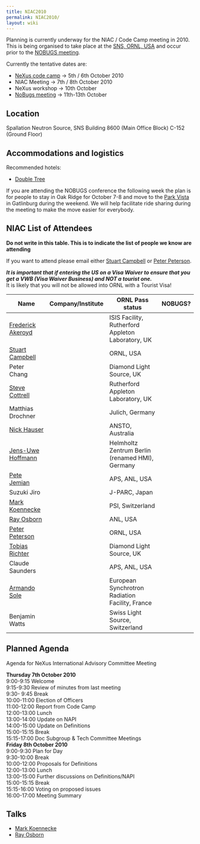 ```yaml
---
title: NIAC2010
permalink: NIAC2010/
layout: wiki
---
```


Planning is currently underway for the NIAC / Code Camp meeting in 2010.
This is being organised to take place at the [SNS, ORNL,
USA](http://neutrons.ornl.gov/) and occur prior to the [NOBUGS
meeting](http://www.nobugsconference.org/).

Currently the tentative dates are:

-   [NeXus code camp](NIAC2010_CodeCamp "wikilink") -&gt; 5th / 6th
    October 2010
-   NIAC Meeting -&gt; 7th / 8th October 2010
-   NeXus workshop -&gt; 10th October
-   [NoBugs meeting](http://www.nobugsconference.org/Conferences) -&gt;
    11th-13th October

Location
--------

Spallation Neutron Source, SNS Building 8600 (Main Office Block) C-152
(Ground Floor)

Accommodations and logistics
----------------------------

Recommended hotels:

-   [Double
    Tree](http://doubletree1.hilton.com/en_US/dt/hotel/ORKDTDT-Doubletree-Hotel-Oak-Ridge-Tennessee/index.do)

If you are attending the NOBUGS conference the following week the plan
is for people to stay in Oak Ridge for October 7-8 and move to the [Park
Vista](http://doubletree1.hilton.com/en_US/dt/hotel/GKTPVDT-The-Park-Vista-Gatlinburg-a-Doubletree-Hotel-Tennessee/index.do)
in Gatlinburg during the weekend. We will help facilitate ride sharing
during the meeting to make the move easier for everybody.

NIAC List of Attendees
----------------------

**Do not write in this table. This is to indicate the list of people we
know are attending**

If you want to attend please email either [Stuart
Campbell](User%3AStuart_Campbell "wikilink") or [Peter
Peterson](User%3APeter_Peterson "wikilink").

***It is important that if entering the US on a Visa Waiver to ensure
that you get a VWB (Visa Waiver Business) and NOT a tourist one.***  
It is likely that you will not be allowed into ORNL with a Tourist
Visa!  

| Name                                                      | Company/Institute                                   | ORNL Pass status | NOBUGS? |
|-----------------------------------------------------------|-----------------------------------------------------|------------------|---------|
| [Frederick Akeroyd](User%3AFreddie_Akeroyd "wikilink")    | | ISIS Facility, Rutherford Appleton Laboratory, UK | | approved       | YES     |
| [Stuart Campbell](User%3AStuart_Campbell "wikilink")      | | ORNL, USA                                         | | approved       | YES     |
| Peter Chang                                               | | Diamond Light Source, UK                          | | approved       | YES     |
| [Steve Cottrell](User%3ASteve_Cottrell "wikilink")        | | Rutherford Appleton Laboratory, UK                | | approved       | YES     |
| Matthias Drochner                                         | | Julich, Germany                                   | | approved       | YES     |
| [Nick Hauser](User%3ANick_Hauser "wikilink")              | | ANSTO, Australia                                  | | approved       | YES     |
| [ Jens-Uwe Hoffmann](User%3AJens-Uwe_Hoffmann "wikilink") | | Helmholtz Zentrum Berlin (renamed HMI), Germany   | | approved       | YES     |
| [Pete Jemian](User%3APete_Jemian "wikilink")              | | APS, ANL, USA                                     | | approved       | **NO**  |
| Suzuki Jiro                                               | | J-PARC, Japan                                     | | approved       | YES     |
| [Mark Koennecke](User%3AMark_Koennecke "wikilink")        | | PSI, Switzerland                                  | | approved       | YES     |
| [Ray Osborn](User%3ARay_Osborn "wikilink")                | | ANL, USA                                          | | approved       | **NO**  |
| [Peter Peterson](User%3APeter_Peterson "wikilink")        | | ORNL, USA                                         | | approved       | YES     |
| [Tobias Richter](User%3ATobias_Richter "wikilink")        | | Diamond Light Source, UK                          | | approved       | YES     |
| Claude Saunders                                           | | APS, ANL, USA                                     | | approved       | YES     |
| [Armando Sole](User%3AArmando_Sole "wikilink")            | | European Synchrotron Radiation Facility, France   | | approved       | YES     |
| Benjamin Watts                                            | | Swiss Light Source, Switzerland                   | | approved       | **NO**  |

Planned Agenda
--------------

Agenda for NeXus International Advisory Committee Meeting

**Thursday 7th October 2010**  
9:00-9:15 Welcome  
9:15-9:30 Review of minutes from last meeting  
9:30- 9:45 Break  
10:00-11:00 Election of Officers  
11:00-12:00 Report from Code Camp  
12:00-13:00 Lunch  
13:00-14:00 Update on NAPI  
14:00-15:00 Update on Definitions  
15:00-15:15 Break  
15:15-17:00 Doc Subgroup & Tech Committee Meetings  
**Friday 8th October 2010**  
9:00-9:30 Plan for Day  
9:30-10:00 Break  
10:00-12:00 Proposals for Definitions  
12:00-13:00 Lunch  
13:00-15:00 Further discussions on Definitions/NAPI  
15:00-15:15 Break  
15:15-16:00 Voting on proposed issues  
16:00-17:00 Meeting Summary  

Talks
-----

-   [Mark Koennecke](Media:Mark_Nexus_NIAC_2010.pdf "wikilink")
-   [Ray Osborn](Media:NeXpy.pdf "wikilink")

